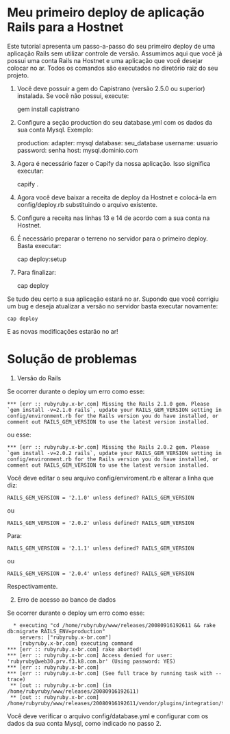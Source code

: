 Meu primeiro deploy de aplicação Rails para a Hostnet
=====================================================

Este tutorial apresenta um passo-a-passo do seu primeiro deploy de uma aplicação Rails sem utilizar controle de versão. Assumimos aqui que você já possui uma conta Rails na Hostnet e uma aplicação que você desejar colocar no ar. Todos os comandos são executados no diretório raiz do seu projeto.

1. Você deve possuir a gem do Capistrano (versão 2.5.0 ou superior) instalada. Se você não possui, execute:

    gem install capistrano

2. Configure a seção production do seu database.yml com os dados da sua conta Mysql. Exemplo:

    production:
      adapter: mysql
      database: seu_database
      username: usuario
      password: senha
      host: mysql.dominio.com

3. Agora é necessário fazer o Capify da nossa aplicação. Isso significa executar:

    capify .

4. Agora você deve baixar a receita de deploy da Hostnet e colocá-la em config/deploy.rb substituindo o arquivo existente.

5. Configure a receita nas linhas 13 e 14 de acordo com a sua conta na Hostnet.

6. É necessário preparar o terreno no servidor para o primeiro deploy. Basta executar:

    cap deploy:setup

7. Para finalizar:

    cap deploy

Se tudo deu certo a sua aplicação estará no ar. Supondo que você corrigiu um bug e deseja atualizar a versão no servidor basta executar novamente:

    cap deploy

E as novas modificações estarão no ar!

Solução de problemas
====================

1. Versão do Rails

Se ocorrer durante o deploy um erro como esse:

    *** [err :: rubyruby.x-br.com] Missing the Rails 2.1.0 gem. Please `gem install -v=2.1.0 rails`, update your RAILS_GEM_VERSION setting in config/environment.rb for the Rails version you do have installed, or comment out RAILS_GEM_VERSION to use the latest version installed.

ou esse:

    *** [err :: rubyruby.x-br.com] Missing the Rails 2.0.2 gem. Please `gem install -v=2.0.2 rails`, update your RAILS_GEM_VERSION setting in config/environment.rb for the Rails version you do have installed, or comment out RAILS_GEM_VERSION to use the latest version installed.

Você deve editar o seu arquivo config/enviroment.rb e alterar a linha que diz:

    RAILS_GEM_VERSION = '2.1.0' unless defined? RAILS_GEM_VERSION

  ou 

    RAILS_GEM_VERSION = '2.0.2' unless defined? RAILS_GEM_VERSION

Para:

    RAILS_GEM_VERSION = '2.1.1' unless defined? RAILS_GEM_VERSION

  ou

    RAILS_GEM_VERSION = '2.0.4' unless defined? RAILS_GEM_VERSION

Respectivamente.

2. Erro de acesso ao banco de dados

Se ocorrer durante o deploy um erro como esse:

      * executing "cd /home/rubyruby/www/releases/20080916192611 && rake db:migrate RAILS_ENV=production"
        servers: ["rubyruby.x-br.com"]
        [rubyruby.x-br.com] executing command
    *** [err :: rubyruby.x-br.com] rake aborted!
    *** [err :: rubyruby.x-br.com] Access denied for user: 'rubyruby@web30.prv.f3.k8.com.br' (Using password: YES)
    *** [err :: rubyruby.x-br.com] 
    *** [err :: rubyruby.x-br.com] (See full trace by running task with --trace)
     ** [out :: rubyruby.x-br.com] (in /home/rubyruby/www/releases/20080916192611)
     ** [out :: rubyruby.x-br.com] /home/rubyruby/www/releases/20080916192611/vendor/plugins/integration/tasks

Você deve verificar o arquivo config/database.yml e configurar com os dados da sua conta Mysql, como indicado no passo 2.
